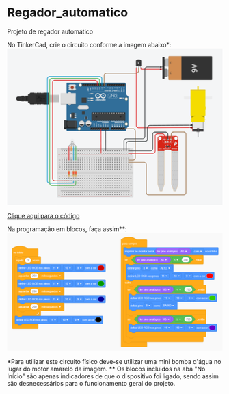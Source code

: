 # Regador_automatico
Projeto de regador automático

No TinkerCad, crie o circuito conforme a imagem abaixo*:
<img src="Regador_automatico/Regador_automatico.png">

<a href="Regador_automatico/Regador_automatico.ino">Clique aqui para o código</a>

Na programação em blocos, faça assim**:
<img src="Regador_automatico/Regador_automatico2.png">

*Para utilizar este circuito físico deve-se utilizar uma mini bomba d'água no lugar do motor amarelo da imagem.
** Os blocos incluidos na aba "No Início" são apenas indicadores de que o dispositivo foi ligado, sendo assim são desnecessários para o funcionamento geral do projeto.

